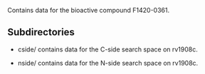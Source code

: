 Contains data for the bioactive compound F1420-0361.

## Subdirectories

- cside/ contains data for the C-side search space on rv1908c.

- nside/ contains data for the N-side search space on rv1908c.

